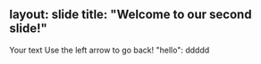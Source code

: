layout: slide
title: "Welcome to our second slide!"
---
Your text
Use the left arrow to go back! "hello":
ddddd
